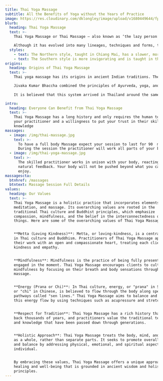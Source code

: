 ```yaml
---
title: Thai Yoga Massage
subtitle: All the Benefits of Yoga without the Years of Practice 
image: https://res.cloudinary.com/dklongley/image/upload/v1680449644/fpbanner.jpg
blurb:
  heading: Thai Yoga Massage
  text: >-
    Thai Yoga Massage or Thai Massage – also known as ‘the lazy person’s yoga’ – combines assisted yoga with acupressure techniques. Thai Massage is one form of healing touch that feels like a sacred dance between the giver and receiver and works on many levels for facilitating the flow of energy.

    Although it has evolved into many lineages, techniques and forms, there are two main different styles:
  styles:
    - text: The Northern style, taught in Chiang Mai, has a slower, more rhythmic style of approach.
    - text: The Southern style is more invigorating and is taught in the Wat Pho temple in Bangkok.
origins: 
  heading: Origins of Thai Yoga Massage
  text: >-
    Thai yoga massage has its origins in ancient Indian traditions. The practice developed over 2,500 years ago by a physician named Jivaka Kumar Bhaccha, who was considered the father of Thai medicine. He was from northern India and said to be a friend and personal physician of the Buddha.

    Jivaka Kumar Bhaccha combined the principles of Ayurveda, yoga, and traditional Chinese medicine to create a unique system of healing. Thai massage was originally practiced in temples and monasteries as a form of spiritual healing and meditation practice. Over time, it spread to the general population and became a popular form of massage in Thailand. Most of the knowledge was passed down orally from teacher to student to preserve the ancient techniques.
    
    It is believed that this system arrived in Thailand around the same time as Buddhism.

intro:
  heading: Everyone Can Benefit from Thai Yoga Massage
  text: >-
    Thai Yoga Massage has a long history and only requires the human touch of
    your practitioner and a willingness to put your trust in their skill and
    knowledge
massages:
  - image: /img/thai-massage.jpg
    text: >-
      To have a full body Massage expect your session to last for 90  minutes.
      During the session the practitioner will work all parts of your body.
  - image: /img/thai-yoga-massage.jpg
    text: >-
      The skilled practitioner works in unison with your body, reacting to the
      natural feedback. Your body will not be pushed beyond what you can safely
      enjoy.
massagescta:
  btnhref: /massages
  btntext: Massage Session Full Details
values:
  heading: Our Values
  text: >-
    Thai Yoga Massage is a holistic practice that incorporates elements of yoga,
    meditation, and massage. Its overarching values are rooted in the
    traditional Thai culture and Buddhist principles, which emphasize
    compassion, mindfulness, and the belief in the interconnectedness of all
    things. Here are some of the overarching values of Thai Yoga Massage


    **Metta (Loving Kindness)**: Metta, or loving-kindness, is a central value
    in Thai culture and Buddhism. Practitioners of Thai Yoga Massage approach
    their work with an open and compassionate heart, treating each client with
    kindness and empathy.


    **Mindfulness**: Mindfulness is the practice of being fully present and
    engaged in the moment. Thai Yoga Massage encourages clients to cultivate
    mindfulness by focusing on their breath and body sensations throughout the
    massage.


    **Energy (Prana or Chi)**: In Thai culture, energy, or "prana" in Sanskrit
    or "chi" in Chinese, is believed to flow through the body along specific
    pathways called "sen lines." Thai Yoga Massage aims to balance and stimulate
    this energy flow by using techniques such as acupressure and stretching.


    **Respect for Tradition**: Thai Yoga Massage has a rich history that dates
    back thousands of years, and practitioners value the traditional techniques
    and knowledge that have been passed down through generations.


    **Holistic Approach**: Thai Yoga Massage treats the body, mind, and spirit
    as a whole, rather than separate parts. It seeks to promote overall wellness
    and balance by addressing physical, emotional, and spiritual aspects of the
    individual.


    By embracing these values, Thai Yoga Massage offers a unique approach to
    healing and well-being that is grounded in ancient wisdom and holistic
    principles.
---
```


